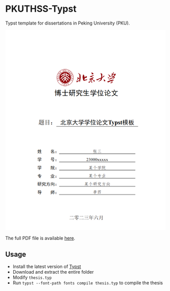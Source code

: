 # PKUTHSS-Typst

Typst template for dissertations in Peking University (PKU).

![PKUTHSS-Typst](./images/cover.png)

The full PDF file is available [here](./build/thesis.pdf).

## Usage

- Install the latest version of [Typst](https://github.com/typst/typst)
- Download and extract the entire folder
- Modify `thesis.typ`
- Run `typst --font-path fonts compile thesis.typ` to compile the thesis
